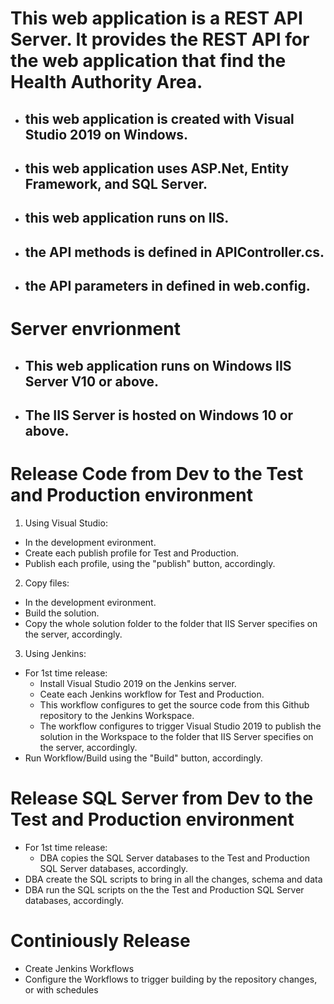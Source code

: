 # This web application is a REST API Server. It provides the REST API for the web application that find the Health Authority Area. 
- ## this web application is created with Visual Studio 2019 on Windows.
- ## this web application uses ASP.Net, Entity Framework, and SQL Server.
- ## this web application runs on IIS.
- ## the API methods is defined in APIController.cs.
- ## the API parameters in defined in web.config.
# Server envrionment
- ## This web application runs on Windows IIS Server V10 or above.
- ## The IIS Server is hosted on Windows 10 or above.
# Release Code from Dev to the Test and Production environment
1. Using Visual Studio:
  - In the development evironment.
  - Create each publish profile for Test and Production.
  - Publish each profile, using the "publish" button, accordingly.
2. Copy files:
  - In the development evironment.
  - Build the solution.
  - Copy the whole solution folder to the folder that IIS Server specifies on the server, accordingly.
3. Using Jenkins:
  - For 1st time release:
    - Install Visual Studio 2019 on the Jenkins server.
    - Ceate each Jenkins workflow for Test and Production.
    - This workflow configures to get the source code from this Github repository to the Jenkins Workspace.
    - The workflow configures to trigger Visual Studio 2019 to publish the solution in the Workspace to the folder that IIS Server specifies on the server,  accordingly.
  - Run Workflow/Build using the "Build" button, accordingly.
# Release SQL Server from Dev to the Test and Production environment
  - For 1st time release:
    - DBA copies the SQL Server databases to the Test and Production SQL Server databases,  accordingly.
  - DBA create the SQL scripts to bring in all the changes, schema and data
  - DBA run the SQL scripts on the the Test and Production SQL Server databases,  accordingly.
# Continiously Release  
  - Create Jenkins Workflows
  - Configure the Workflows to trigger building by the repository changes, or with schedules
